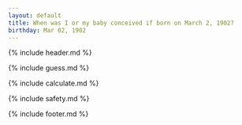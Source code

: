 ```yaml
---
layout: default
title: When was I or my baby conceived if born on March 2, 1902?
birthday: Mar 02, 1902
---
```


{% include header.md %}

{% include guess.md %}

{% include calculate.md %}

{% include safety.md %}

{% include footer.md %}



